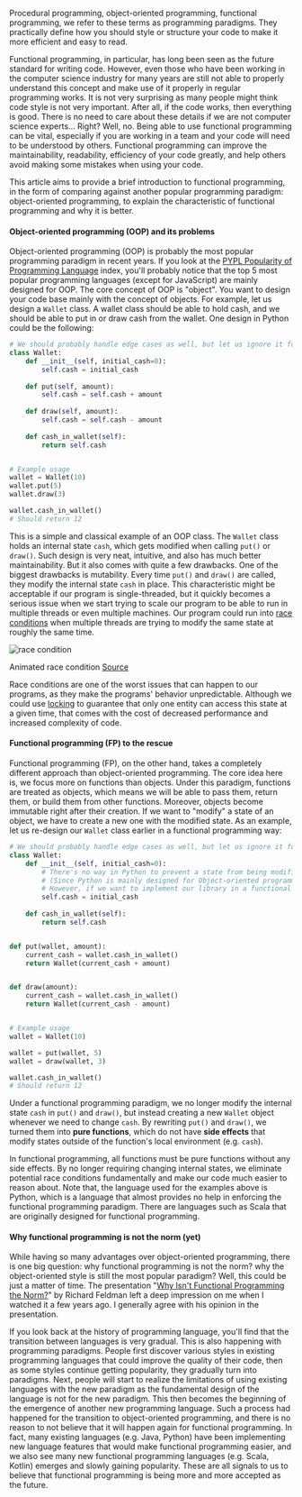 Procedural programming, object-oriented programming, functional programming, we refer to these terms as programming paradigms. They practically define how you should style or structure your code to make it more efficient and easy to read.

Functional programming, in particular, has long been seen as the future standard for writing code. However, even those who have been working in the computer science industry for many years are still not able to properly understand this concept and make use of it properly in regular programming works. It is not very surprising as many people might think code style is not very important. After all, if the code works, then everything is good. There is no need to care about these details if we are not computer science experts... Right? Well, no. Being able to use functional programming can be vital, especially if you are working in a team and your code will need to be understood by others. Functional programming can improve the maintainability, readability, efficiency of your code greatly, and help others avoid making some mistakes when using your code.

This article aims to provide a brief introduction to functional programming, in the form of comparing against another popular programming paradigm: object-oriented programming, to explain the characteristic of functional programming and why it is better.

#### Object-oriented programming (OOP) and its problems

Object-oriented programming (OOP) is probably the most popular programming paradigm in recent years. If you look at the [PYPL Popularity of Programming Language](https://pypl.github.io/PYPL.html) index, you'll probably notice that the top 5 most popular programming languages (except for JavaScript) are mainly designed for OOP. The core concept of OOP is "object". You want to design your code base mainly with the concept of objects. For example, let us design a `Wallet` class. A wallet class should be able to hold cash, and we should be able to put in or draw cash from the wallet. One design in Python could be the following:

```python
# We should probably handle edge cases as well, but let us ignore it for simplicity.
class Wallet:
    def __init__(self, initial_cash=0):
        self.cash = initial_cash
    
    def put(self, amount):
        self.cash = self.cash + amount
    
    def draw(self, amount):
        self.cash = self.cash - amount
    
    def cash_in_wallet(self):
        return self.cash


# Example usage
wallet = Wallet(10)
wallet.put(5)
wallet.draw(3)

wallet.cash_in_wallet()
# Should return 12
```

This is a simple and classical example of an OOP class. The `Wallet` class holds an internal state `cash`, which gets modified when calling `put()` or `draw()`. Such design is very neat, intuitive, and also has much better maintainability. But it also comes with quite a few drawbacks. One of the biggest drawbacks is mutability. Every time `put()` and `draw()` are called, they modify the internal state `cash` in place. This characteristic might be acceptable if our program is single-threaded, but it quickly becomes a serious issue when we start trying to scale our program to be able to run in multiple threads or even multiple machines. Our program could run into [race conditions](https://en.wikipedia.org/wiki/Race_condition) when multiple threads are trying to modify the same state at roughly the same time.

![race condition](https://miro.medium.com/max/512/1*15B0mRJWmLWUxmw4QT7DCw.gif)

Animated race condition [Source](https://medium.com/@val_deleplace/does-the-race-detector-catch-all-data-races-1afed51d57fb)

Race conditions are one of the worst issues that can happen to our programs, as they make the programs' behavior unpredictable. Although we could use [locking](https://en.wikipedia.org/wiki/Lock_(computer_science)) to guarantee that only one entity can access this state at a given time, that comes with the cost of decreased performance and increased complexity of code.

#### Functional programming (FP) to the rescue

Functional programming (FP), on the other hand, takes a completely different approach than object-oriented programming. The core idea here is, we focus more on functions than objects. Under this paradigm, functions are treated as objects, which means we will be able to pass them, return them, or build them from other functions. Moreover, objects become immutable right after their creation. If we want to "modify" a state of an object, we have to create a new one with the modified state. As an example, let us re-design our `Wallet` class earlier in a functional programming way:

```python
# We should probably handle edge cases as well, but let us ignore it for simplicity.
class Wallet:
    def __init__(self, initial_cash=0):
        # There's no way in Python to prevent a state from being modified on the language level.
        # (Since Python is mainly designed for Object-oriented programming)
        # However, if we want to implement our library in a functional way, we should never change this state directly.
        self.cash = initial_cash
    
    def cash_in_wallet(self):
        return self.cash


def put(wallet, amount):
    current_cash = wallet.cash_in_wallet()
    return Wallet(current_cash + amount)


def draw(amount):
    current_cash = wallet.cash_in_wallet()
    return Wallet(current_cash - amount)


# Example usage
wallet = Wallet(10)

wallet = put(wallet, 5)
wallet = draw(wallet, 3)

wallet.cash_in_wallet()
# Should return 12
```

Under a functional programming paradigm, we no longer modify the internal state `cash` in `put()` and `draw()`, but instead creating a new `Wallet` object whenever we need to change `cash`. By rewriting `put()` and `draw()`, we turned them into **pure functions**, which do not have **side effects** that modify states outside of the function's local environment (e.g. `cash`). 

In functional programming, all functions must be pure functions without any side effects. By no longer requiring changing internal states, we eliminate potential race conditions fundamentally and make our code much easier to reason about. Note that, the language used for the examples above is Python, which is a language that almost provides no help in enforcing the functional programming paradigm. There are languages such as Scala that are originally designed for functional programming.

#### Why functional programming is not the norm (yet)

While having so many advantages over object-oriented programming, there is one big question: why functional programming is not the norm? why the object-oriented style is still the most popular paradigm? Well, this could be just a matter of time. The presentation "[Why Isn't Functional Programming the Norm?](https://www.youtube.com/watch?v=QyJZzq0v7Z4&t=1107s)" by Richard Feldman left a deep impression on me when I watched it a few years ago. I generally agree with his opinion in the presentation. 

If you look back at the history of programming language, you'll find that the transition between languages is very gradual. This is also happening with programming paradigms. People first discover various styles in existing programming languages that could improve the quality of their code, then as some styles continue getting popularity, they gradually turn into paradigms. Next, people will start to realize the limitations of using existing languages with the new paradigm as the fundamental design of the language is not for the new paradigm. This then becomes the beginning of the emergence of another new programming language. Such a process had happened for the transition to object-oriented programming, and there is no reason to not believe that it will happen again for functional programming. In fact, many existing languages (e.g. Java, Python) have been implementing new language features that would make functional programming easier, and we also see many new functional programming languages (e.g. Scala, Kotlin) emerges and slowly gaining popularity. These are all signals to us to believe that functional programming is being more and more accepted as the future.
